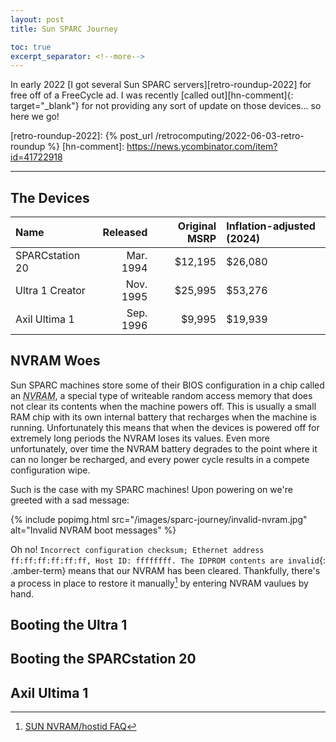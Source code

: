```yaml
---
layout: post
title: Sun SPARC Journey

toc: true
excerpt_separator: <!--more-->
---
```


In early 2022 [I got several Sun SPARC servers][retro-roundup-2022] for free off of a FreeCycle ad. I was recently
[called out][hn-comment]{: target="_blank"} for not providing any sort of update on those devices... so here we go!

[retro-roundup-2022]: {% post_url /retrocomputing/2022-06-03-retro-roundup %}
[hn-comment]: https://news.ycombinator.com/item?id=41722918

<!-- more -->
---

## The Devices

| Name            |  Released | Original MSRP | Inflation-adjusted (2024) |
|:----------------|----------:|--------------:|:--------------------------|
| SPARCstation 20 | Mar. 1994 |       $12,195 | $26,080                   |
| Ultra 1 Creator | Nov. 1995 |       $25,995 | $53,276                   |
| Axil Ultima 1   | Sep. 1996 |        $9,995 | $19,939                   |

## NVRAM Woes

Sun SPARC machines store some of their BIOS configuration in a chip called an
<dfn><abbr title="non-volatile RAM">NVRAM</abbr></dfn>, a special type of writeable random access memory that does not
clear its contents when the machine powers off. This is usually a small RAM chip with its own internal battery that
recharges when the machine is running. Unfortunately this means that when the devices is powered off for extremely long
periods the NVRAM loses its values. Even more unfortunately, over time the NVRAM battery degrades to the point where it
can no longer be recharged, and every power cycle results in a compete configuration wipe.

Such is the case with my SPARC machines! Upon powering on we're greeted with a sad message:

<!-- <div markdown=1 style="float: right;">

```
Sun Ultra 1 UPA/SBus (UltraSPARC 167MHz), Keyboard Present
OpenBoot 3.7, 384 MB memory installed, Serial #16777215.
Ethernet address ff:ff:ff:ff:ff:ff, Host ID: ffffffff.

The IDPROM contents are invalid.
```
{: .amber-term }

</div> -->

{% include popimg.html src="/images/sparc-journey/invalid-nvram.jpg" alt="Invalid NVRAM boot messages" %}

Oh no! `Incorrect configuration checksum; Ethernet address ff:ff:ff:ff:ff:ff, Host ID: ffffffff. The IDPROM contents are invalid`{: .amber-term} means that our NVRAM has been cleared. Thankfully, there's a process in place to restore it
manually[^1] by entering NVRAM vaulues by hand.

[^1]: [SUN NVRAM/hostid FAQ](https://www.sun3arc.org/FAQ/sun-nvram-hostid.faq.phtml)

## Booting the Ultra 1

## Booting the SPARCstation 20

<!-- The SPARCstation 20 wouldn't boot (with memory check errors). -->

## Axil Ultima 1

<!-- The Axil started to boot, but then on subsequent power cycles deteriorated to the point of no longer printing any output. -->

<!--
Notes:
- https://forum.vcfed.org/index.php?threads/how-to-workaround-when-your-sun-ultra-5-10-nvram-no-longer-works.52997/
  on how to reprogram the nvram
- https://www.sun3arc.org/FAQ/sun-nvram-hostid.faq.phtml
  lots of facts, specifically the requisite first bytes of the hostid.
- http://sunsite.uakom.sk/sunworldonline/swol-11-1995/swol-11-fusion.intro.html
- https://www.edn.com/axil-launches-the-axil-ultima-1-and-axil-ultima-2-workstations-and-servers/

 -->

